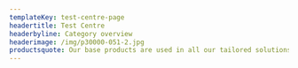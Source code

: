 ```yaml
---
templateKey: test-centre-page
headertitle: Test Centre
headerbyline: Category overview
headerimage: /img/p30000-051-2.jpg
productsquote: Our base products are used in all our tailored solutions
---
```

